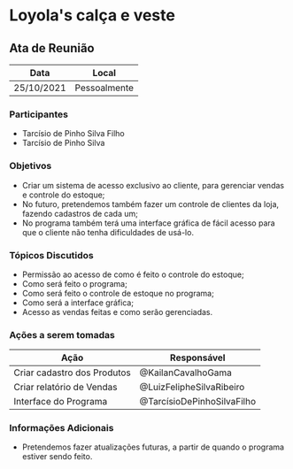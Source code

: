 # Loyola's calça e veste


## Ata de Reunião

| Data       | Local        |
| ---------- | ------------ |
| 25/10/2021 | Pessoalmente |


### Participantes

* Tarcísio de Pinho Silva Filho
* Tarcísio de Pinho Silva

### Objetivos
* Criar um sistema de acesso exclusivo ao cliente, para gerenciar vendas e controle do estoque;
* No futuro, pretendemos também fazer um controle de clientes da loja, fazendo cadastros de cada um;
* No programa também terá uma interface gráfica de fácil acesso para que o cliente não tenha dificuldades de usá-lo.

### Tópicos Discutidos
* Permissão ao acesso de como é feito o controle do estoque;
* Como será feito o programa;
* Como será feito o controle de estoque no programa;
* Como será a interface gráfica;
* Acesso as vendas feitas e como serão gerenciadas.

### Ações a serem tomadas
| Ação                                      | Responsável                |
| ----------------------------------------- | -------------------------- |
| Criar cadastro dos Produtos               | @KailanCavalhoGama         |
| Criar relatório de Vendas                 | @LuizFelipheSilvaRibeiro   |
| Interface do Programa                     | @TarcísioDePinhoSilvaFilho |

### Informações Adicionais

* Pretendemos fazer atualizações futuras, a partir de quando o programa estiver sendo feito.
